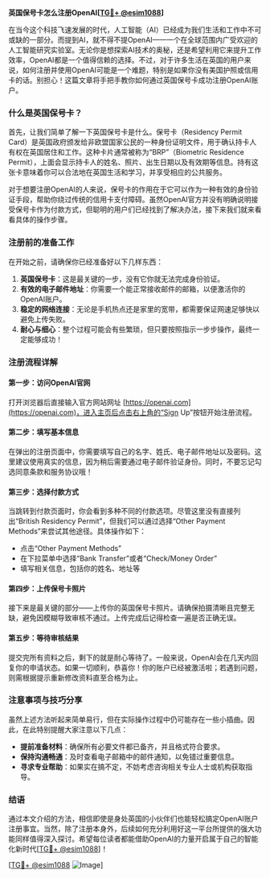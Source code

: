 **英国保号卡怎么注册OpenAI[[TG💪+ @esim1088](https://t.me/s/esim1088)]**

在当今这个科技飞速发展的时代，人工智能（AI）已经成为我们生活和工作中不可或缺的一部分。而提到AI，就不得不提OpenAI——一个在全球范围内广受欢迎的人工智能研究实验室。无论你是想探索AI技术的奥秘，还是希望利用它来提升工作效率，OpenAI都是一个值得信赖的选择。不过，对于许多生活在英国的用户来说，如何注册并使用OpenAI可能是一个难题，特别是如果你没有美国护照或信用卡的话。别担心！这篇文章将手把手教你如何通过英国保号卡成功注册OpenAI账户。

### 什么是英国保号卡？

首先，让我们简单了解一下英国保号卡是什么。保号卡（Residency Permit Card）是英国政府颁发给非欧盟国家公民的一种身份证明文件，用于确认持卡人有权在英国居住和工作。这种卡片通常被称为“BRP”（Biometric Residence Permit），上面会显示持卡人的姓名、照片、出生日期以及有效期等信息。持有这张卡意味着你可以合法地在英国生活和学习，并享受相应的公共服务。

对于想要注册OpenAI的人来说，保号卡的作用在于它可以作为一种有效的身份验证手段，帮助你绕过传统的信用卡支付障碍。虽然OpenAI官方并没有明确说明接受保号卡作为付款方式，但聪明的用户们已经找到了解决办法，接下来我们就来看看具体的操作步骤。

### 注册前的准备工作

在开始之前，请确保你已经准备好以下几样东西：

1. **英国保号卡**：这是最关键的一步，没有它你就无法完成身份验证。
2. **有效的电子邮件地址**：你需要一个能正常接收邮件的邮箱，以便激活你的OpenAI账户。
3. **稳定的网络连接**：无论是手机热点还是家里的宽带，都需要保证网速足够快以避免上传失败。
4. **耐心与细心**：整个过程可能会有些繁琐，但只要按照指示一步步操作，最终一定能够成功！

### 注册流程详解

#### 第一步：访问OpenAI官网

打开浏览器后直接输入官方网站网址 [https://openai.com](https://openai.com)，进入主页后点击右上角的“Sign Up”按钮开始注册流程。

#### 第二步：填写基本信息

在弹出的注册页面中，你需要填写自己的名字、姓氏、电子邮件地址以及密码。这里建议使用真实的信息，因为稍后需要通过电子邮件验证身份。同时，不要忘记勾选同意条款和服务协议哦！

#### 第三步：选择付款方式

当跳转到付款页面时，你会看到多种不同的付款选项。尽管这里没有直接列出“British Residency Permit”，但我们可以通过选择“Other Payment Methods”来尝试其他途径。具体操作如下：
- 点击“Other Payment Methods”
- 在下拉菜单中选择“Bank Transfer”或者“Check/Money Order”
- 填写相关信息，包括你的姓名、地址等

#### 第四步：上传保号卡照片

接下来是最关键的部分——上传你的英国保号卡照片。请确保拍摄清晰且完整无缺，避免因模糊导致审核不通过。上传完成后记得检查一遍是否正确无误。

#### 第五步：等待审核结果

提交完所有资料之后，剩下的就是耐心等待了。一般来说，OpenAI会在几天内回复你的申请状态。如果一切顺利，恭喜你！你的账户已经被激活啦；若遇到问题，则需根据提示重新修改资料直至合格为止。

### 注意事项与技巧分享

虽然上述方法听起来简单易行，但在实际操作过程中仍可能存在一些小插曲。因此，在此特别提醒大家注意以下几点：

- **提前准备材料**：确保所有必要文件都已备齐，并且格式符合要求。
- **保持沟通畅通**：及时查看电子邮箱中的邮件通知，以免错过重要信息。
- **寻求专业帮助**：如果实在搞不定，不妨考虑咨询相关专业人士或机构获取指导。

### 结语

通过本文介绍的方法，相信即使是身处英国的小伙伴们也能轻松搞定OpenAI账户注册事宜。当然，除了注册本身外，后续如何充分利用好这一平台所提供的强大功能同样值得深入探讨。希望每位读者都能借助OpenAI的力量开启属于自己的智能化新时代[[TG💪+ @esim1088](https://t.me/s/esim1088)]！

[[TG💪+ @esim1088](https://t.me/s/esim1088) ![Image](https://i.postimg.cc/4NQfJmqS/Snipaste-2025-05-13-00-14-12.png)]